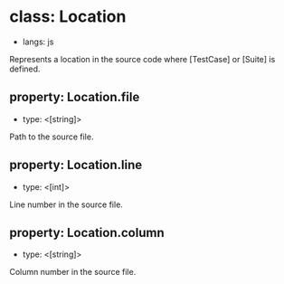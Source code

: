 # class: Location
* langs: js

Represents a location in the source code where [TestCase] or [Suite] is defined.

## property: Location.file
- type: <[string]>

Path to the source file.

## property: Location.line
- type: <[int]>

Line number in the source file.

## property: Location.column
- type: <[string]>

Column number in the source file.
